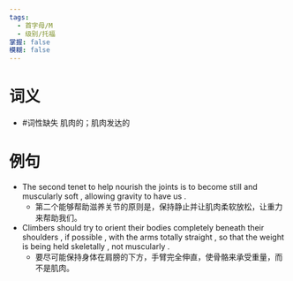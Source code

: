 ```yaml
---
tags:
  - 首字母/M
  - 级别/托福
掌握: false
模糊: false
---
```

# 词义
- #词性缺失 肌肉的；肌肉发达的
# 例句
- The second tenet to help nourish the joints is to become still and muscularly soft , allowing gravity to have us .
	- 第二个能够帮助滋养关节的原则是，保持静止并让肌肉柔软放松，让重力来帮助我们。
- Climbers should try to orient their bodies completely beneath their shoulders , if possible , with the arms totally straight , so that the weight is being held skeletally , not muscularly .
	- 要尽可能保持身体在肩膀的下方，手臂完全伸直，使骨骼来承受重量，而不是肌肉。
